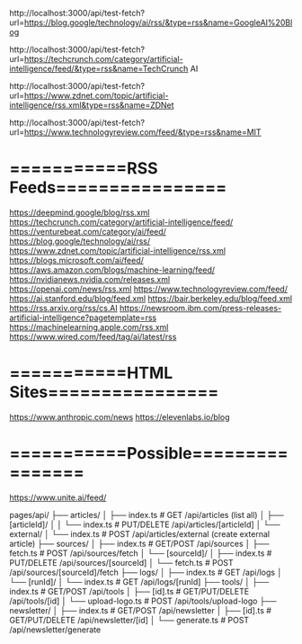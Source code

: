 http://localhost:3000/api/test-fetch?url=https://blog.google/technology/ai/rss/&type=rss&name=GoogleAI%20Blog

http://localhost:3000/api/test-fetch?url=https://techcrunch.com/category/artificial-intelligence/feed/&type=rss&name=TechCrunch AI

http://localhost:3000/api/test-fetch?url=https://www.zdnet.com/topic/artificial-intelligence/rss.xml&type=rss&name=ZDNet

http://localhost:3000/api/test-fetch?url=https://www.technologyreview.com/feed/&type=rss&name=MIT



===========RSS Feeds================
====================================
https://deepmind.google/blog/rss.xml
https://techcrunch.com/category/artificial-intelligence/feed/
https://venturebeat.com/category/ai/feed/
https://blog.google/technology/ai/rss/
https://www.zdnet.com/topic/artificial-intelligence/rss.xml
https://blogs.microsoft.com/ai/feed/
https://aws.amazon.com/blogs/machine-learning/feed/
https://nvidianews.nvidia.com/releases.xml
https://openai.com/news/rss.xml
https://www.technologyreview.com/feed/
https://ai.stanford.edu/blog/feed.xml
https://bair.berkeley.edu/blog/feed.xml
https://rss.arxiv.org/rss/cs.AI
https://newsroom.ibm.com/press-releases-artificial-intelligence?pagetemplate=rss
https://machinelearning.apple.com/rss.xml
https://www.wired.com/feed/tag/ai/latest/rss



===========HTML Sites================
====================================
https://www.anthropic.com/news
https://elevenlabs.io/blog


===========Possible================
====================================
https://www.unite.ai/feed/



pages/api/
├── articles/
│   ├── index.ts                    # GET /api/articles (list all)
│   ├── [articleId]/
│   │   └── index.ts               # PUT/DELETE /api/articles/[articleId]
│   └── external/
│       └── index.ts               # POST /api/articles/external (create external article)
├── sources/
│   ├── index.ts                   # GET/POST /api/sources
│   ├── fetch.ts                   # POST /api/sources/fetch
│   └── [sourceId]/
│       ├── index.ts               # PUT/DELETE /api/sources/[sourceId]
│       └── fetch.ts               # POST /api/sources/[sourceId]/fetch
├── logs/
│   ├── index.ts                   # GET /api/logs
│   └── [runId]/
│       └── index.ts               # GET /api/logs/[runId]
├── tools/
│   ├── index.ts                   # GET/POST /api/tools
│   ├── [id].ts                    # GET/PUT/DELETE /api/tools/[id]
│   └── upload-logo.ts             # POST /api/tools/upload-logo
├── newsletter/
│   ├── index.ts                   # GET/POST /api/newsletter
│   ├── [id].ts                    # GET/PUT/DELETE /api/newsletter/[id]
│   └── generate.ts                # POST /api/newsletter/generate      